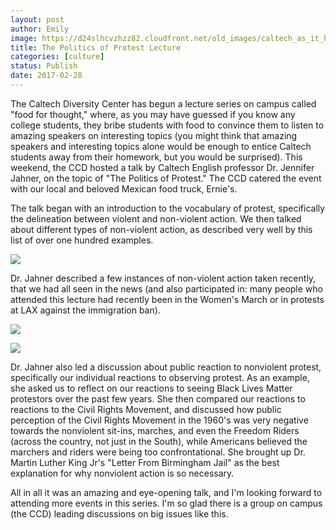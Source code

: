 ```yaml
---
layout: post
author: Emily
image: https://d24slhcvzhzz82.cloudfront.net/old_images/caltech_as_it_happens/6a0105349b8251970b01bb097b2423970d.jpg
title: The Politics of Protest Lecture
categories: [culture]
status: Publish
date: 2017-02-28
---
```


The Caltech Diversity Center has begun a lecture series on campus called "food for thought," where, as you may have guessed if you know any college students, they bribe students with food to convince them to listen to amazing speakers on interesting topics (you might think that amazing speakers and interesting topics alone would be enough to entice Caltech students away from their homework, but you would be surprised). This weekend, the CCD hosted a talk by Caltech English professor Dr. Jennifer Jahner, on the topic of "The Politics of Protest." The CCD catered the event with our local and beloved Mexican food truck, Ernie's.

The talk began with an introduction to the vocabulary of protest, specifically the delineation between violent and non-violent action. We then talked about different types of non-violent action, as described very well by this list of over one hundred examples.


![](https://d24slhcvzhzz82.cloudfront.net/old_images/caltech_as_it_happens/6a0105349b8251970b01b8d2625576970c.jpg)

Dr. Jahner described a few instances of non-violent action taken recently, that we had all seen in the news (and also participated in: many people who attended this lecture had recently been in the Women's March or in protests at LAX against the immigration ban).


![](https://d24slhcvzhzz82.cloudfront.net/old_images/caltech_as_it_happens/6a0105349b8251970b01bb097b243c970d.jpg)


![](https://d24slhcvzhzz82.cloudfront.net/old_images/caltech_as_it_happens/6a0105349b8251970b01b8d2625582970c.jpg)

Dr. Jahner also led a discussion about public reaction to nonviolent protest, specifically our individual reactions to observing protest. As an example, she asked us to reflect on our reactions to seeing Black Lives Matter protestors over the past few years. She then compared our reactions to reactions to the Civil Rights Movement, and discussed how public perception of the Civil Rights Movement in the 1960's was very negative towards the nonviolent sit-ins, marches, and even the Freedom Riders (across the country, not just in the South), while Americans believed the marchers and riders were being too confrontational. She brought up Dr. Martin Luther King Jr's "Letter From Birmingham Jail" as the best explanation for why nonviolent action is so necessary.

All in all it was an amazing and eye-opening talk, and I'm looking forward to attending more events in this series. I'm so glad there is a group on campus (the CCD) leading discussions on big issues like this.

